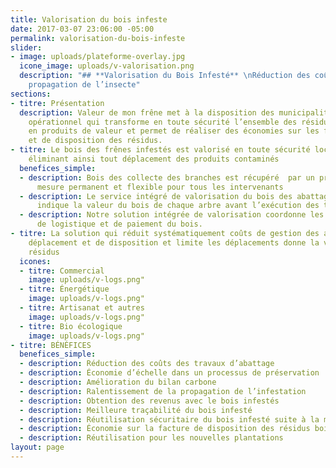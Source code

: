 ```yaml
---
title: Valorisation du bois infeste
date: 2017-03-07 23:06:00 -05:00
permalink: valorisation-du-bois-infeste
slider:
- image: uploads/plateforme-overlay.jpg
  icone_image: uploads/v-valorisation.png
  description: "## **Valorisation du Bois Infesté** \nRéduction des coûts et de la
    propagation de l’insecte"
sections:
- titre: Présentation
  description: Valeur de mon frêne met à la disposition des municipalités son processus
    opérationnel qui transforme en toute sécurité l’ensemble des résidus de bois infesté
    en produits de valeur et permet de réaliser des économies sur les frais d’abattage
    et de disposition des résidus.
- titre: Le bois des frênes infestés est valorisé en toute sécurité localement et
    éliminant ainsi tout déplacement des produits contaminés
  benefices_simple:
  - description: Bois des collecte des branches est récupéré  par un programme sur
      mesure permanent et flexible pour tous les intervenants
  - description: Le service intégré de valorisation du bois des abattages urbains
      indique la valeur du bois de chaque arbre avant l’exécution des travaux d’abattage.
  - description: Notre solution intégrée de valorisation coordonne les opérations
      de logistique et de paiement du bois.
- titre: La solution qui réduit systématiquement coûts de gestion des abattages de
    déplacement et de disposition et limite les déplacements donne la valeur à tous
    résidus
  icones:
  - titre: Commercial
    image: uploads/v-logs.png"
  - titre: Énergétique
    image: uploads/v-logs.png"
  - titre: Artisanat et autres
    image: uploads/v-logs.png"
  - titre: Bio écologique
    image: uploads/v-logs.png"
- titre: BÉNÉFICES
  benefices_simple:
  - description: Réduction des coûts des travaux d’abattage
  - description: Économie d’échelle dans un processus de préservation
  - description: Amélioration du bilan carbone
  - description: Ralentissement de la propagation de l’infestation
  - description: Obtention des revenus avec le bois infestés
  - description: Meilleure traçabilité du bois infesté
  - description: Réutilisation sécuritaire du bois infesté suite à la mise en valeur
  - description: Économie sur la facture de disposition des résidus bois
  - description: Réutilisation pour les nouvelles plantations
layout: page
---
```


